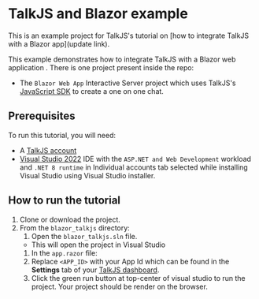 # TalkJS and Blazor example

This is an example project for TalkJS's tutorial on [how to integrate TalkJS with a Blazor app](update link).

This example demonstrates how to integrate TalkJS with a Blazor web application . There is one project present inside the repo:

- The `Blazor Web App` Interactive Server project which uses TalkJS's [JavaScript SDK](https://talkjs.com/docs/Getting_Started/JavaScript_SDK) to create a one on one chat.

## Prerequisites

To run this tutorial, you will need:

- A [TalkJS account](https://talkjs.com/dashboard/login)
- [Visual Studio 2022](https://visualstudio.microsoft.com/vs/community/) IDE with the `ASP.NET and Web Development` workload and `.NET 8 runtime` in Individual accounts tab selected while installing Visual Studio using Visual Studio installer.

## How to run the tutorial

1. Clone or download the project.
1. From the `blazor_talkjs` directory:
   1. Open the `blazor_talkjs.sln` file.
   - This will open the project in Visual Studio
   1. In the `app.razor` file:
   1. Replace `<APP_ID>` with your App Id which can be found in the **Settings** tab of your [TalkJS dashboard](https://talkjs.com/dashboard/login). 
   1. Click the green run button at top-center of visual studio to run the project. Your project should be render on the browser.

